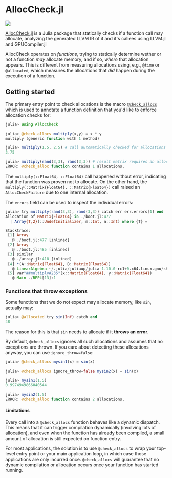# AllocCheck.jl

<!-- [![Build Status](https://github.com/gbaraldi/AllocCheck.jl/actions/workflows/CI.yml/badge.svg?branch=main)](https://github.com/gbaraldi/AllocCheck.jl/actions/workflows/CI.yml?query=branch%3Amain) -->

[![](https://img.shields.io/badge/docs-dev-blue.svg)](https://juliacomputing.github.io/AllocCheck.jl/dev/)

[AllocCheck.jl](https://github.com/JuliaComputing/AllocCheck.jl) is a Julia package that statically checks if a function call may allocate, analyzing the generated LLVM IR of it and it's callees using LLVM.jl and GPUCompiler.jl

AllocCheck operates on _functions_, trying to statically determine wether or not a function _may_ allocate memory, and if so, _where_ that allocation appears. This is different from measuring allocations using, e.g., `@time` or `@allocated`, which measures the allocations that _did_ happen during the execution of a function.

## Getting started

The primary entry point to check allocations is the macro [`@check_allocs`](@ref) which is used to annotate a function definition that you'd like to enforce allocation checks for:
```julia
julia> using AllocCheck

julia> @check_allocs multiply(x,y) = x * y
multiply (generic function with 1 method)

julia> multiply(1.5, 2.5) # call automatically checked for allocations
3.75

julia> multiply(rand(3,3), rand(3,3)) # result matrix requires an allocation
ERROR: @check_alloc function contains 1 allocations.
```

The `multiply(::Float64, ::Float64)` call happened without error, indicating that the function was proven not to allocate. On the other hand, the `multiply(::Matrix{Float64}, ::Matrix{Float64})` call raised an `AllocCheckFailure` due to one internal allocation.

The `errors` field can be used to inspect the individual errors:
```julia
julia> try multiply(rand(3,3), rand(3,3)) catch err err.errors[1] end
Allocation of Matrix{Float64} in ./boot.jl:477
  | Array{T,2}(::UndefInitializer, m::Int, n::Int) where {T} =

Stacktrace:
 [1] Array
   @ ./boot.jl:477 [inlined]
 [2] Array
   @ ./boot.jl:485 [inlined]
 [3] similar
   @ ./array.jl:418 [inlined]
 [4] *(A::Matrix{Float64}, B::Matrix{Float64})
   @ LinearAlgebra ~/.julia/juliaup/julia-1.10.0-rc1+0.x64.linux.gnu/share/julia/stdlib/v1.10/LinearAlgebra/src/matmul.jl:113
 [5] var"##multiply#235"(x::Matrix{Float64}, y::Matrix{Float64})
   @ Main ./REPL[13]:1
```

### Functions that throw exceptions

Some functions that we do not expect may allocate memory, like `sin`, actually may:
```julia
julia> @allocated try sin(Inf) catch end
48
```

The reason for this is that `sin` needs to allocate if it **throws an error**.

By default, `@check_allocs` ignores all such allocations and assumes that no exceptions are thrown. If you care about detecting these allocations anyway, you can use `ignore_throw=false`:
```julia
julia> @check_allocs mysin1(x) = sin(x)

julia> @check_allocs ignore_throw=false mysin2(x) = sin(x)

julia> mysin1(1.5)
0.9974949866040544

julia> mysin2(1.5)
ERROR: @check_alloc function contains 2 allocations.
```

#### Limitations

 Every call into a `@check_allocs` function behaves like a dynamic dispatch. This means that it can trigger compilation dynamically (involving lots of allocation), and even when the function has already been compiled, a small amount of allocation is still expected on function entry.

 For most applications, the solution is to use `@check_allocs` to wrap your top-level entry point or your main application loop, in which case those applications are only incurred once. `@check_allocs` will guarantee that no dynamic compilation or allocation occurs once your function has started running.
